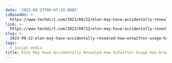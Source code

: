 ```yaml
---
date: '2023-09-23T00:07:33.000Z'
isBasedOn: >-
  https://www.techdirt.com/2023/09/22/elon-may-have-accidentally-revealed-how-extwitter-usage-has-dropped-massively-since-his-takeover/
link: >-
  https://www.techdirt.com/2023/09/22/elon-may-have-accidentally-revealed-how-extwitter-usage-has-dropped-massively-since-his-takeover/
slug: >-
  2023-09-22-elon-may-have-accidentally-revealed-how-extwitter-usage-has-dropped-massive
tags:
  - social media
title: Elon May Have Accidentally Revealed How ExTwitter Usage Has Dropped Massive
---
```



